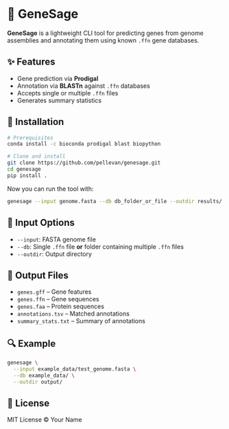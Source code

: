 # 🐝 GeneSage

**GeneSage** is a lightweight CLI tool for predicting genes from genome assemblies and annotating them using known `.ffn` gene databases.

## ✨ Features
- Gene prediction via **Prodigal**
- Annotation via **BLASTn** against `.ffn` databases
- Accepts single or multiple `.ffn` files
- Generates summary statistics

## 🔧 Installation
```bash
# Prerequisites
conda install -c bioconda prodigal blast biopython

# Clone and install
git clone https://github.com/pellevan/genesage.git
cd genesage
pip install .
```

Now you can run the tool with:
```bash
genesage --input genome.fasta --db db_folder_or_file --outdir results/
```

## 📂 Input Options
- `--input`: FASTA genome file
- `--db`: Single `.ffn` file **or** folder containing multiple `.ffn` files
- `--outdir`: Output directory

## 📄 Output Files
- `genes.gff` – Gene features
- `genes.ffn` – Gene sequences
- `genes.faa` – Protein sequences
- `annotations.tsv` – Matched annotations
- `summary_stats.txt` – Summary of annotations

## 🔍 Example
```bash
genesage \
  --input example_data/test_genome.fasta \
  --db example_data/ \
  --outdir output/
```

## 📖 License
MIT License © Your Name